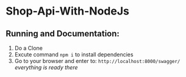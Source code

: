 ﻿# Shop-Api-With-NodeJs

## Running and Documentation:

1. Do a Clone
2. Excute command ```npm i``` to install dependencies
3. Go to your browser and enter to: ```http://localhost:8000/swagger/``` *everything is ready there*
